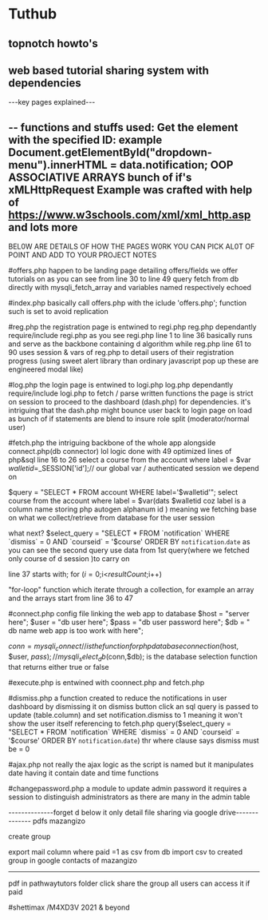 # Tuthub
topnotch howto's
-----
web based tutorial sharing system with dependencies
---------------------------------------------------
---key pages explained---

--
functions and stuffs used:
Get the element with the specified ID: example Document.getElementById("dropdown-menu").innerHTML =  data.notification; 
OOP
ASSOCIATIVE ARRAYS
bunch of if's
xMLHttpRequest Example was crafted with help of https://www.w3schools.com/xml/xml_http.asp
and lots more
----

BEL0W ARE DETAILS OF HOW THE PAGES W0RK YOU CAN PICK AL0T OF POINT AND ADD TO YOUR PROJECT NOTES

#offers.php
happen to be landing page detailing offers/fields we offer tutorials on
as you can see from line 30 to line 49
query fetch from db directly with mysqli_fetch_array
and variables named respectively echoed


#index.php
basically call offers.php with the iclude 'offers.php'; function
such is  set to avoid replication

#reg.php
the registration page
is entwined to regi.php
reg.php dependantly require/include regi.php
as you see regi.php line 1 to line 36 basically runs and serve as the backbone containing d algorithm
while reg.php line 61 to 90 uses session & vars of reg.php to detail users of their registration progress (using sweet alert library than ordinary javascript pop up these are engineered modal like)

#log.php
the login page
is entwined to logi.php
log.php dependantly require/include logi.php
to fetch / parse written functions
the page is strict on session to proceed to the dashboard (dash.php) for dependencies.
 it's intriguing that the dash.php might bounce user back  to login page on load as bunch of if statements are blend to insure role split (moderator/normal user) 


#fetch.php
the intriguing backbone of the whole app alongside connect.php(db connector) lol
logic done with 49 optimized lines of php&sql
line 16 to 26
select a course from the account where label = $var
<detail1>
$walletid=$_SESSION['id'];// our global var / authenticated session we depend on

$query = "SELECT * FROM account WHERE label='$walletid'";
select course from the account where label = $var(dats $walletid coz label is a column name storing php autogen alphanum id )
meaning we fetching base on what we collect/retrieve from  database for the user session

what next?
$select_query = "SELECT * FROM `notification` WHERE `dismiss` = 0 AND `courseid` = '$course' ORDER BY `notification`.`date` 
as you can see the second query use data from 1st query(where we fetched only course of d session )to carry on

line 37 starts with;
for ($i=0;$i<$resultCount ;$i++)

"for-loop" function which iterate through a collection, for example an array
and the arrays start from line 36 to 47

#connect.php
config file linking the web app to database
$host = "server here"; 
$user = "db user here"; 
$pass = "db user password here"; 
$db = " db name web app is too work  with here";

$conn = mysqli_connect //is the function for php database connection
($host, $user, $pass); //
mysqli_select_db($conn,$db); is the database selection function that returns either true or false

#execute.php
is entwined with coonnect.php and fetch.php


#dismiss.php
a function created to reduce the notifications in user dashboard by dismissing it
on dismiss button click an sql query is passed to update (table.column) and set notification.dismiss to 1 meaning it won't show the user itself referencing to fetch.php query($select_query = "SELECT * FROM `notification` WHERE `dismiss` = 0 AND `courseid` = '$course' ORDER BY `notification`.`date`) thr where clause says dismiss must be = 0

#ajax.php 
not really the ajax logic as the script is named but it manipulates date having it contain date and time functions

#changepassword.php
a module to update admin password it requires a session to distinguish administrators as there are many in the admin table


--------------forget d below it only detail file sharing via google drive--------------
pdfs
mazangizo

create group

export mail column where paid =1 as csv from db
import csv to created group in google contacts of mazangizo

------------
pdf in pathwaytutors folder
click share 
the group all users can access it if paid


#shettimax /M4XD3V 2021 & beyond
